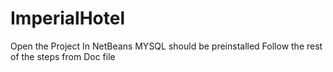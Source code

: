 # ImperialHotel
Open the Project In NetBeans 
MYSQL should be preinstalled 
Follow the rest of the steps from Doc file
